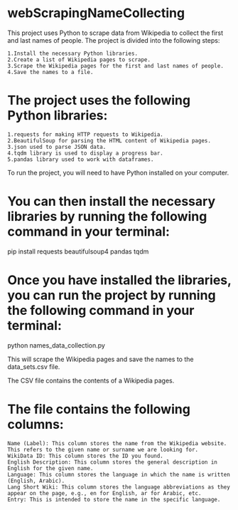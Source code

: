 # webScrapingNameCollecting

This project uses Python to scrape data from Wikipedia to collect the first and last names of people. 
The project is divided into the following steps:

    1.Install the necessary Python libraries.
    2.Create a list of Wikipedia pages to scrape.
    3.Scrape the Wikipedia pages for the first and last names of people.
    4.Save the names to a file.

# The project uses the following Python libraries:
    1.requests for making HTTP requests to Wikipedia.
    2.BeautifulSoup for parsing the HTML content of Wikipedia pages.
    3.json used to parse JSON data.
    4.tqdm library is used to display a progress bar.
    5.pandas library used to work with dataframes.

To run the project, you will need to have Python installed on your computer. 
# You can then install the necessary libraries by running the following command in your terminal:

pip install requests beautifulsoup4 pandas tqdm

# Once you have installed the libraries, you can run the project by running the following command in your terminal:

python names_data_collection.py

This will scrape the Wikipedia pages and save the names to the data_sets.csv file.

The CSV file contains the contents of a Wikipedia pages. 
# The file contains the following columns:

    Name (Label): This column stores the name from the Wikipedia website. This refers to the given name or surname we are looking for.
    WikiData ID: This column stores the ID you found.
    English Description: This column stores the general description in English for the given name.
    Language: This column stores the language in which the name is written (English, Arabic).
    Lang Short Wiki: This column stores the language abbreviations as they appear on the page, e.g., en for English, ar for Arabic, etc.
    Entry: This is intended to store the name in the specific language.


